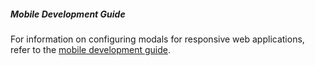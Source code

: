 ##### Mobile Development Guide

For information on configuring modals for responsive web applications, refer to the [mobile development guide](https://cashmere.healthcatalyst.net/web/mobile/modals-popovers-drawers).
